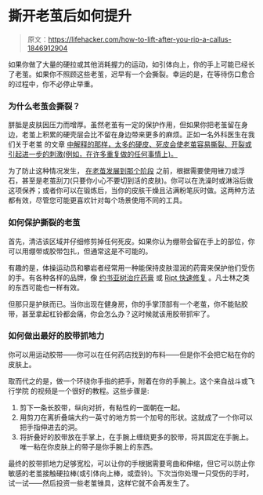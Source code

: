 # 撕开老茧后如何提升

> 原文：<https://lifehacker.com/how-to-lift-after-you-rip-a-callus-1846912904>

如果你做了大量的硬拉或其他消耗握力的运动，如引体向上，你的手上可能已经长了老茧。如果你不照顾这些老茧，迟早有一个会撕裂。幸运的是，在等待伤口愈合的过程中，你不必停止举重。



### 为什么老茧会撕裂？

胼胝是皮肤因压力而增厚。虽然老茧有一定的保护作用，但如果你把老茧留在身边，老茧上积累的硬壳层会比不留在身边带来更多的麻烦。正如一名外科医生在我们关于老茧 的文章 [中解释的那样，太多的硬皮、死皮会使老茧容易撕裂、开裂或引起进一步的刺激(例如，在许多重复做的任何事情上)。](https://vitals.lifehacker.com/all-about-calluses-your-skin-s-natural-and-sometimes-1770939556)

为了防止这种情况发生， [在老茧发展到那个阶段](https://vitals.lifehacker.com/how-to-prevent-and-manage-calluses-from-lifting-1836082994) 之前，根据需要使用锉刀或浮石，甚至是老茧刮刀(只要你小心不要切到活的皮肤)。你可以在洗澡时或淋浴后做这项保养；或者你可以在锻炼后，当你的皮肤干燥且沾满粉笔灰时做。这两种方法都有效，尽管您可能更喜欢针对每个场景使用不同的工具。

### 如何保护撕裂的老茧

首先，清洁该区域并仔细修剪掉任何死皮。如果你认为绷带会留在手上的部位，你可以用绷带或胶带包扎，但通常这是不可能的。

有趣的是，体操运动员和攀岩者经常用一种能保持皮肤湿润的药膏来保护他们受伤的手。有各种各样的品牌，像 [约书亚树治疗药膏](https://www.jtreelife.com/products/healing-salve) 或 [Ript 快速修复](https://riptskinsystems.com/products/quick-fix-mega-tin) 。凡士林之类的东西可能也一样有效。

但那只是护肤而已。当你出现在健身房，你的手掌顶部有一个老茧，你不能贴胶带，甚至拿起杠铃都会痛，你会怎么办？这时候就该用胶带抓牢了。

### 如何做出最好的胶带抓地力

你可以用运动胶带——你可以在任何药店找到的布料——但是你不会把它粘在你的皮肤上。

取而代之的是，做一个环绕你手指的把手，附着在你的手腕上。这个来自战斗或飞行学院 的视频是一个很好的教程。这些步骤是:

1.  剪下一条长胶带，纵向对折，有粘性的一面朝在一起。
2.  用剪刀在离折叠端大约一英寸的地方剪一个加号的形状。这就成了一个你可以把手指伸进去的洞。
3.  将折叠好的胶带放在手掌上，在手腕上缠绕更多的胶带，将其固定在手腕上。唯一粘在你皮肤上的带子是你手腕上的东西。

最终的胶带抓地力足够宽松，可以让你的手根据需要弯曲和伸缩，但它可以防止你敏感的老茧接触硬拉棒(或引体向上棒，或壶铃)。下次当你处理一只受伤的手时，试一试——然后投资一些老茧锉具，这样它就不会再发生了。